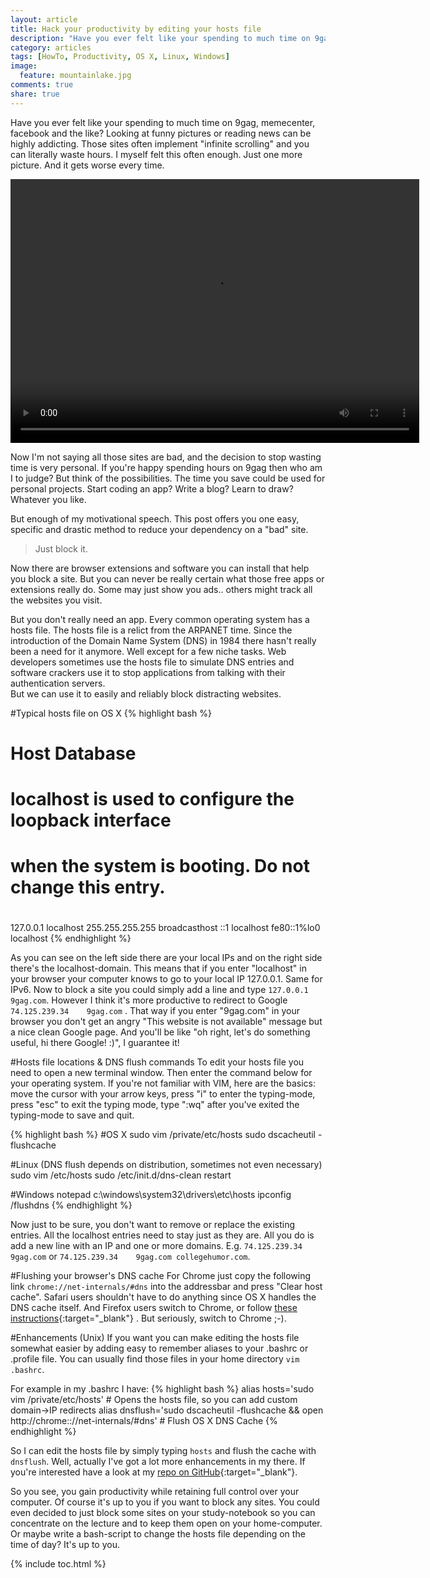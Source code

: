 ```yaml
---
layout: article
title: Hack your productivity by editing your hosts file
description: "Have you ever felt like your spending to much time on 9gag and the like? Learn how to edit your hosts file and stop wasting time."
category: articles
tags: [HowTo, Productivity, OS X, Linux, Windows]
image:
  feature: mountainlake.jpg
comments: true
share: true
---
```


Have you ever felt like your spending to much time on 9gag, memecenter, facebook and the like? Looking at funny pictures or
reading news can be highly addicting. Those sites often implement "infinite scrolling" and you can literally waste 
hours. I myself felt this often enough. Just one more picture. And it gets worse every time. 

<video width="654" height="422" autoplay loop controls>
  <source src="{{ site.url }}/videos/9gag.mp4" type="video/mp4">
  <object id="flowplayer" name="flowplayer" width="654" height="422" data="{{ site.url }}/assets/flash/flowplayer-3.2.5.swf" type="video/mp4" 
            type="application/x-shockwave-flash">
      <param name="movie" value="{{ site.url }}/assets/flash/flowplayer-3.2.5.swf" />
      <param name="allowfullscreen" value="true" />
      <param name="flashvars" 
    value='config={"clip":"{{ site.url }}/videos/9gag.mp4"}' />
   </object>
</video>

Now I'm not saying all those sites are bad, and the decision to stop wasting time is very personal. If you're happy 
spending hours on 9gag then who am I to judge? But think of the possibilities. The time you save could be used 
for personal projects. Start coding an app? Write a blog? Learn to draw? Whatever you like.

But enough of my motivational speech. This post offers you one easy, specific and drastic method to reduce your 
dependency on a "bad" site.

>    Just block it.
    
Now there are browser extensions and software you can install that help you block a site. But you can never be really certain 
what those free apps or extensions really do. Some may just show you ads.. others might track all the websites you visit.

But you don't really need an app. Every common operating system has a hosts file. The hosts file is a relict from the 
ARPANET time. Since the introduction of the Domain Name System (DNS) in 1984 there hasn't really been a need for it
anymore. Well except for a few niche tasks. Web developers sometimes use the hosts file to simulate DNS entries and 
software crackers use it to stop applications from talking with their authentication servers.  
But we can use it to easily and reliably block distracting websites.

#Typical hosts file on OS X
{% highlight bash %}
##
# Host Database
#
# localhost is used to configure the loopback interface
# when the system is booting.  Do not change this entry.
#
##
127.0.0.1	localhost
255.255.255.255	broadcasthost
::1             localhost 
fe80::1%lo0	localhost
{% endhighlight %}

As you can see on the left side there are your local IPs and on the right side there's the localhost-domain. This means
that if you enter "localhost" in your browser your computer knows to go to your local IP 127.0.0.1. Same for IPv6.
Now to block a site you could simply add a line and type `127.0.0.1      9gag.com`. However I think it's more 
productive to redirect to Google `74.125.239.34    9gag.com` . That way if you enter "9gag.com" in your browser you don't get an angry 
"This website is not available" message but a nice clean Google page. And you'll be like "oh right, let's do something useful,
hi there Google! :)", I guarantee it!

#Hosts file locations & DNS flush commands
To edit your hosts file you need to open a new terminal window. Then enter the command below for your operating system. 
If you're not familiar with VIM, here are the basics: move the cursor with your arrow keys, press "i" to enter the
typing-mode, press "esc" to exit the typing mode, type ":wq" after you've exited the typing-mode to save and quit. 

{% highlight bash %}
#OS X
sudo vim /private/etc/hosts
sudo dscacheutil -flushcache

#Linux (DNS flush depends on distribution, sometimes not even necessary)
sudo vim /etc/hosts
sudo /etc/init.d/dns-clean restart

#Windows
notepad c:\windows\system32\drivers\etc\hosts
ipconfig /flushdns
{% endhighlight %}

Now just to be sure, you don't want to remove or replace the existing entries. All the localhost entries need to stay
just as they are. All you do is add a new line with an IP and one or more domains. E.g.
`74.125.239.34    9gag.com` or `74.125.239.34    9gag.com collegehumor.com`.

#Flushing your browser's DNS cache
For Chrome just copy the following link `chrome://net-internals/#dns` into the addressbar and press "Clear host cache". 
Safari users shouldn't have to do anything since OS X handles the DNS cache itself. And Firefox users switch to Chrome, or follow [these instructions](http://www.kahunaburger.com/2009/03/18/clear-dns-cache-in-firefox/){:target="_blank"}
. But seriously, switch to Chrome ;-).

#Enhancements (Unix)
If you want you can make editing the hosts file somewhat easier by adding easy to remember aliases to your 
.bashrc or .profile file. You can usually find those files in your home directory `vim .bashrc`.

For example in my .bashrc I have:
{% highlight bash %}
alias hosts='sudo vim /private/etc/hosts'           # Opens the hosts file, so you can add custom domain->IP redirects
alias dnsflush='sudo dscacheutil -flushcache && open http://chrome:://net-internals/#dns'   # Flush OS X DNS Cache
{% endhighlight %}

So I can edit the hosts file by simply typing `hosts` and flush the cache with `dnsflush`. Well, actually I've got a lot 
more enhancements in my there. If you're interested have a look at my [repo on GitHub](https://github.com/aerobless/UnixShell){:target="_blank"}.

So you see, you gain productivity while retaining full control over your computer. Of course it's up to you if you
want to block any sites. You could even decided to just block some sites on your study-notebook so you can concentrate
on the lecture and to keep them open on your home-computer. Or maybe write a bash-script to change the hosts file
depending on the time of day? It's up to you.

{% include toc.html %}
